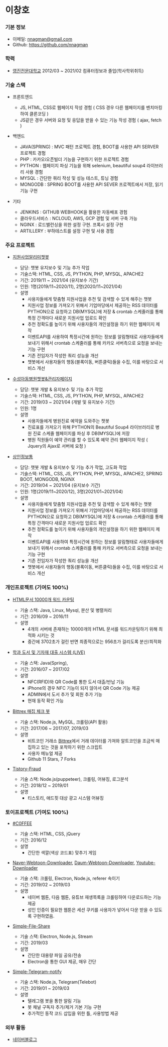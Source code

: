 # 이창호

### 기본 정보

- 이메일: nnagman@gmail.com
- Github: https://github.com/nnagman

### 학력
- [영진전문대학교](http://yjp.ac.kr) 2012/03 ~ 2021/02 컴퓨터정보과 졸업(학사학위취득)
    
### 기술 스택
- 프론트엔드
    - JS, HTML, CSS로 웹페이지 작성 경험 ( CSS 경우 다른 웹페이지를 벤치마킹하여 클론코딩 )
    - JS같은 경우 서버와 요청 및 응답을 받을 수 있는 기능 작성 경험 ( ajax, fetch )
    
- 백엔드
    - JAVA(SPRING) : MVC 패턴 프로젝트 경험, BOOT를 사용한 API SERVER 프로젝트 경험
    - PHP : 카카오i오픈빌더 기능을 구현하기 위한 프로젝트 경험
    - PYTHON : 웹페이지 파싱 기능을 위해 selenium, beautiful soup4 라이브러리 사용 경험
    - MYSQL : 간단한 쿼리 작성 및 성능 테스트, 튜닝 경험
    - MONGODB : SPRING BOOT를 사용한 API SEVER 프로젝트에서 저장, 읽기 기능 구현
    
- 기타
    - JENKINS : GITHUB WEBHOOK을 활용한 자동배포 경험
    - 클라우드서비스 : NCLOUD, AWS, GCP 경험 및 서버 구축 가능
    - NGINX : 로드밸런싱을 위한 설정 구현. 프록시 설정 구현
    - ARTILLERY : 부하테스트를 설정 구현 및 사용 경험

### 주요 프로젝트
- [지원사업알리미챗봇](https://pf.kakao.com/_DbxgnC)
    - 담당: 챗봇 유지보수 및 기능 추가 작업
    - 기술스택: HTML, CSS, JS, PYTHON, PHP, MYSQL, APACHE2
    - 기간: 2019/11 ~ 2021/04 (유지보수 기간)
    - 인원: 1명(2019/11~2020/11), 2명(2020/11~2021/04)
    - 설명
        - 사용자들에게 맞춤형 지원사업을 추천 및 검색할 수 있게 해주는 챗봇
        - 지원사업 정보를 가져오기 위해서 기업마당에서 제공하는 RSS 데이터를 PYTHON으로 요청하고 DB(MYSQL)에 저장 & crontab 스케줄러를 통해 특정 간격마다 새로운 지원사업 업로드 확인
        - 추천 정확도를 높이기 위해 사용자들의 개인설정을 하기 위한 웹페이지 제작
        - 이벤트API를 사용하여 특정시간에 원하는 정보를 알림형태로 사용자들에게 보내기 위해서 crontab 스케줄러를 통해 카카오 서버측으로 요청을 보내는 기능 구현
        - 기존 전임자가 작성한 쿼리 성능을 개선 
        - 챗봇에서 사용자들의 행동(블록이동, 버튼클릭)들을 수집, 이를 바탕으로 서비스 개선

- [수성아동병원챗봇&관리자페이지](https://pf.kakao.com/_ljXaC)
    - 담당: 챗봇 개발 & 유지보수 및 기능 추가 작업
    - 기술스택: HTML, CSS, JS, PYTHON, PHP, MYSQL, APACHE2
    - 기간: 2019/03 ~ 2021/04 (개발 및 유지보수 기간)
    - 인원: 1명
    - 설명
        - 사용자들에게 병원진료 예약을 도와주는 챗봇
        - 진료표를 가져오기 위해 PYTHON의 Beautiful Soup4 라이브러리로 병원 진료 스케줄 웹페이지를 파싱 후 DB(MYSQL)에 저장
        - 병원 직원들이 예약 관리를 할 수 있도록 예약 관리 웹페이지 작성 ( Jquery의 Ajax로 서버에 요청 )

- [상인정보통](https://pf.kakao.com/_VxhNixb)
    - 담당: 챗봇 개발 & 유지보수 및 기능 추가 작업, 고도화 작업
    - 기술스택: HTML, CSS, JS, PYTHON, PHP, MYSQL, APACHE2, SPRING BOOT, MONGODB, NGINX
    - 기간: 2019/04 ~ 2021/04 (유지보수 기간)
    - 인원: 1명(2019/11~2020/12), 3명(2021/01~2021/04)
    - 설명
        - 사용자들에게 맞춤형 지원사업을 추천 및 검색할 수 있게 해주는 챗봇
        - 지원사업 정보를 가져오기 위해서 기업마당에서 제공하는 RSS 데이터를 PYTHON으로 요청하고 DB(MYSQL)에 저장 & crontab 스케줄러를 통해 특정 간격마다 새로운 지원사업 업로드 확인
        - 추천 정확도를 높이기 위해 사용자들의 개인설정을 하기 위한 웹페이지 제작
        - 이벤트API를 사용하여 특정시간에 원하는 정보를 알림형태로 사용자들에게 보내기 위해서 crontab 스케줄러를 통해 카카오 서버측으로 요청을 보내는 기능 구현
        - 기존 전임자가 작성한 쿼리 성능을 개선
        - 챗봇에서 사용자들의 행동(블록이동, 버튼클릭)들을 수집, 이를 바탕으로 서비스 개선

### 개인프로젝트 (기여도 100%)

- [HTML문서 10000개 워드 카운팅](https://github.com/lleellee0/Portfolio-Resume/raw/master/%EB%B6%84%EC%82%B0%EB%B0%8F%EB%B3%91%EB%A0%AC%EC%B2%98%EB%A6%AC.zip)
    - 기술 스택: Java, Linux, Mysql, 분산 및 병렬처리
    - 기간: 2016/09 ~ 2016/11
    - 설명
        - 4개의 서버에 존재하는 10000개의 HTML 문서를 워드카운팅하기 위해 최적화 시키는 것
        - 중간에 3702초가 걸린 반면 최종적으로는 956초가 걸리도록 분산/최적화


- [학과 도서 및 기자재 대출 시스템 (LIVE)](http://202.182.96.36:8080/controller/)
    - 기술 스택: Java(Spring),
    - 기간: 2016/07 ~ 2017/02
    - 설명
        - NFC(RFID)와 QR Code를 통한 도서 대출/반납 기능
        - iPhone의 경우 NFC 기능이 되지 않아서 QR Code 기능 제공
        - ADMIN에서 도서 추가 및 회원 추가 기능
        - 현재 동작 확인 가능


- [Bittrex 매집 체크 봇](https://github.com/lleellee0/bittrex-acc-bot)
    - 기술 스택: Node.js, MySQL, 크롤링(API 활용)
    - 기간: 2017/06 ~ 2017/07, 2019/03
    - 설명
        - 비트코인 거래소 [Bittrex](https://bittrex.com/)에서 거래 데이터를 가져와 알트코인을 조금씩 매집하고 있는 것을 포착하기 위한 스크립트
        - 사용자 메뉴얼 제공
        - Github 11 Stars, 7 Forks


- [Tistory-Fraud](https://github.com/lleellee0/tistory-fraud)
    - 기술 스택: Node.js(puppeteer), 크롤링, 어뷰징, 로그분석
    - 기간: 2018/12 ~ 2019/01
    - 설명
        - 티스토리, 애드핏 대상 광고 시스템 어뷰징



### 토이프로젝트 (기여도 100%)

- [#C0FFEE](https://rawcdn.githack.com/lleellee0/C0FFEE/5a4701de8c9cf24205e2a4b481b01f0052092bcf/index.html)
    - 기술 스택: HTML, CSS, jQuery
    - 기간: 2016/12
    - 설명
        - 간단한 색깔(색상 코드표) 맞추기 게임


- [Naver-Webtoon-Downloader](https://github.com/lleellee0/naver-webtoon-downloader), [Daum-Webtoon-Downloader](https://github.com/lleellee0/daum-webtoon-downloader), [Youtube-Downloader](https://github.com/lleellee0/youtube-downloader)
    - 기술 스택: 크롤링, Electron, Node.js, referer 속이기
    - 기간: 2019/02 ~ 2019/03
    - 설명
        - 네이버 웹툰, 다음 웹툰, 유튜브 재생목록을 크롤링하여 다운로드하는 기능 제공
        - 성인 인증이 필요한 웹툰은 세션 쿠키를 사용자가 넣어서 다운 받을 수 있도록 구현하였음.


- [Simple-File-Share](https://github.com/lleellee0/simple-file-share)
    - 기술 스택: Electron, Node.js, Stream
    - 기간: 2019/03
    - 설명
        - 간단한 대용량 파일 공유/전송
        - Electron을 통한 GUI 제공, 매우 간단


- [Simple-Telegram-notify](https://github.com/lleellee0/simple-telegram-notify)
    - 기술 스택: Node.js, Telegram(Telebot)
    - 기간: 2019/01 ~ 2019/03
    - 설명
        - 텔레그램 봇을 통한 알림 기능
        - 봇 채널 구독자 추가/제거 기본 기능 구현
        - 추가적인 동작 코드 삽입을 위한 틀, 사용방법 제공


### 외부 활동
- [네이버블로그](https://blog.naver.com/ckdgh930314)